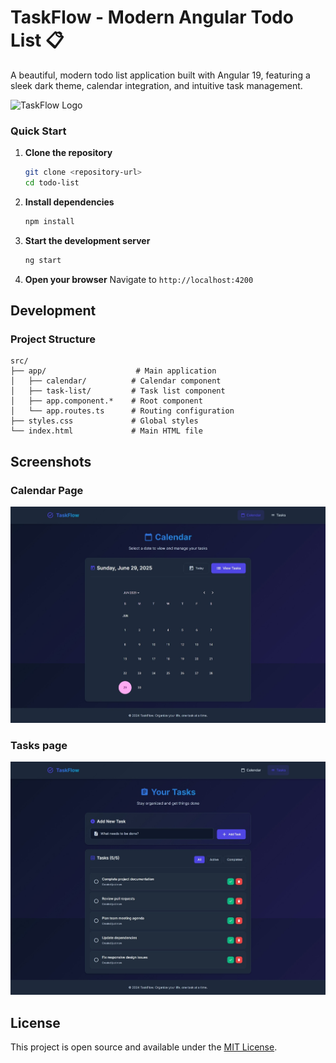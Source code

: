 # TaskFlow - Modern Angular Todo List 📋

A beautiful, modern todo list application built with Angular 19, featuring a sleek dark theme, calendar integration, and intuitive task management.

![TaskFlow Logo](https://img.shields.io/badge/TaskFlow-Todo%20List-4f46e5?style=for-the-badge&logo=angular&logoColor=white)

### Quick Start

1. **Clone the repository**
   ```bash
   git clone <repository-url>
   cd todo-list
   ```

2. **Install dependencies**
   ```bash
   npm install
   ```

3. **Start the development server**
   ```bash
   ng start
   ```

4. **Open your browser**
   Navigate to `http://localhost:4200`


## Development

### Project Structure
```
src/
├── app/                    # Main application
│   ├── calendar/          # Calendar component
│   ├── task-list/         # Task list component
│   ├── app.component.*    # Root component
│   └── app.routes.ts      # Routing configuration
├── styles.css             # Global styles
└── index.html             # Main HTML file
```

## Screenshots

### Calendar Page
![calendar](screenshots/calendar.jpeg)

### Tasks page
![tasks](screenshots/tasks.jpeg)

## License

This project is open source and available under the [MIT License](LICENSE).
